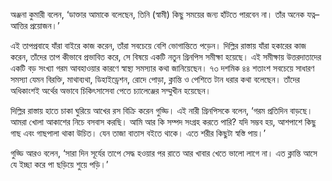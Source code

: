 অঞ্জনা কুমারী বলেন, ‘ডাক্তার আমাকে বলেছেন, তিনি (স্বামী) কিছু সময়ের জন্য হাঁটতে পারবেন না। তাঁর অনেক যত্ন–আত্তির প্রয়োজন।’

এই তাপপ্রবাহে যাঁরা বাইরে কাজ করেন, তাঁরা সবচেয়ে বেশি ভোগান্তিতে পড়েন। দিল্লির রাস্তায় যাঁরা হকারের কাজ করেন, তাঁদের তাপ কীভাবে প্রভাবিত করে, সে বিষয়ে একটি নতুন গ্রিনপিস সমীক্ষা হয়েছে। এই সমীক্ষায় উত্তরদাতাদের একটি বড় সংখ্যা গরম আবহাওয়ার কারণে স্বাস্থ্য সমস্যার কথা জানিয়েছেন। ৭৩ দশমিক ৪৪ শতাংশ সবচেয়ে সাধারণ সমস্যা যেমন বিরক্তি, মাথাব্যথা, ডিহাইড্রেশন, রোদে পোড়া, ক্লান্তি ও পেশিতে টান ধরার কথা বলেছেন। তাঁদের অধিকাংশই অর্থের অভাবে চিকিৎসাসেবা পেতে চ্যালেঞ্জের সম্মুখীন হয়েছেন।

দিল্লির রাস্তায় হাতে চাকা ঘুরিয়ে আখের রস বিক্রি করেন গুড্ডি। এই নারী গ্রিনপিসকে বলেন, ‘গরম প্রতিদিন বাড়ছে। আমরা খোলা আকাশের নিচে বসবাস করছি। আমি আর কি সম্পদ সংগ্রহ করতে পারি? যদি সম্ভব হয়, আশপাশে কিছু গাছ এবং গাছপালা থাকা উচিত। যেন তাজা বাতাস বইতে থাকে। এতে শরীর কিছুটা স্বস্তি পায়।’

গুড্ডি আরও বলেন, ‘সারা দিন সূর্যের তাপে সেদ্ধ হওয়ার পর রাতে আর খাবার খেতে ভালো লাগে না। এত ক্লান্তি আসে যে ইচ্ছা করে পা ছড়িয়ে শুয়ে পড়ি।’
